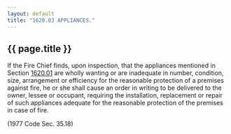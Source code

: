 ```yaml
---
layout: default 
title: "1620.03 APPLIANCES."
---
```


{{ page.title }}
----------------

If the Fire Chief finds, upon inspection, that the appliances mentioned
in Section [1620.01](5b068844.html) are wholly wanting or are inadequate
in number, condition, size, arrangement or efficiency for the reasonable
protection of a premises against fire, he or she shall cause an order in
writing to be delivered to the owner, lessee or occupant, requiring the
installation, replacement or repair of such appliances adequate for the
reasonable protection of the premises in case of fire.

(1977 Code Sec. 35.18)
